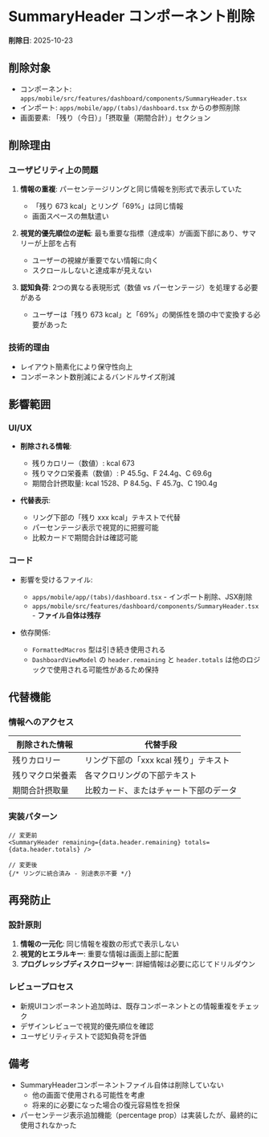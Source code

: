 # SummaryHeader コンポーネント削除

**削除日**: 2025-10-23

## 削除対象

- コンポーネント: `apps/mobile/src/features/dashboard/components/SummaryHeader.tsx`
- インポート: `apps/mobile/app/(tabs)/dashboard.tsx` からの参照削除
- 画面要素: 「残り（今日）」「摂取量（期間合計）」セクション

## 削除理由

### ユーザビリティ上の問題
1. **情報の重複**: パーセンテージリングと同じ情報を別形式で表示していた
   - 「残り 673 kcal」とリング「69%」は同じ情報
   - 画面スペースの無駄遣い

2. **視覚的優先順位の逆転**: 最も重要な指標（達成率）が画面下部にあり、サマリーが上部を占有
   - ユーザーの視線が重要でない情報に向く
   - スクロールしないと達成率が見えない

3. **認知負荷**: 2つの異なる表現形式（数値 vs パーセンテージ）を処理する必要がある
   - ユーザーは「残り 673 kcal」と「69%」の関係性を頭の中で変換する必要があった

### 技術的理由
- レイアウト簡素化により保守性向上
- コンポーネント数削減によるバンドルサイズ削減

## 影響範囲

### UI/UX
- **削除される情報**:
  - 残りカロリー（数値）: kcal 673
  - 残りマクロ栄養素（数値）: P 45.5g、F 24.4g、C 69.6g
  - 期間合計摂取量: kcal 1528、P 84.5g、F 45.7g、C 190.4g

- **代替表示**:
  - リング下部の「残り xxx kcal」テキストで代替
  - パーセンテージ表示で視覚的に把握可能
  - 比較カードで期間合計は確認可能

### コード
- 影響を受けるファイル: 
  - `apps/mobile/app/(tabs)/dashboard.tsx` - インポート削除、JSX削除
  - `apps/mobile/src/features/dashboard/components/SummaryHeader.tsx` - **ファイル自体は残存**

- 依存関係:
  - `FormattedMacros` 型は引き続き使用される
  - `DashboardViewModel` の `header.remaining` と `header.totals` は他のロジックで使用される可能性があるため保持

## 代替機能

### 情報へのアクセス
| 削除された情報 | 代替手段 |
|--------------|---------|
| 残りカロリー | リング下部の「xxx kcal 残り」テキスト |
| 残りマクロ栄養素 | 各マクロリングの下部テキスト |
| 期間合計摂取量 | 比較カード、またはチャート下部のデータ |

### 実装パターン
```tsx
// 変更前
<SummaryHeader remaining={data.header.remaining} totals={data.header.totals} />

// 変更後
{/* リングに統合済み - 別途表示不要 */}
```

## 再発防止

### 設計原則
1. **情報の一元化**: 同じ情報を複数の形式で表示しない
2. **視覚的ヒエラルキー**: 重要な情報は画面上部に配置
3. **プログレッシブディスクロージャー**: 詳細情報は必要に応じてドリルダウン

### レビュープロセス
- 新規UIコンポーネント追加時は、既存コンポーネントとの情報重複をチェック
- デザインレビューで視覚的優先順位を確認
- ユーザビリティテストで認知負荷を評価

## 備考

- SummaryHeaderコンポーネントファイル自体は削除していない
  - 他の画面で使用される可能性を考慮
  - 将来的に必要になった場合の復元容易性を担保
- パーセンテージ表示追加機能（percentage prop）は実装したが、最終的に使用されなかった
